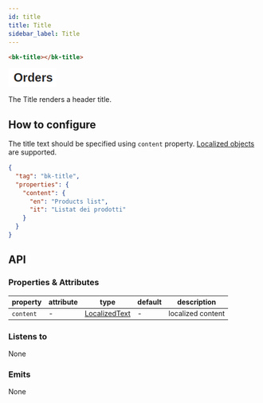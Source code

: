```yaml
---
id: title
title: Title
sidebar_label: Title
---
```




<!--
WARNING:
This file is automatically generated. Please edit the 'README' file of the corresponding component and run `yarn copy:docs`
-->


[localized-text]: /microfrontend-composer/back-kit/40_core_concepts.md#localization-and-i18n



```html
<bk-title></bk-title>
```

![title](img/bk-title.png)

The Title renders a header title.

## How to configure

The title text should be specified using `content` property. [Localized objects][localized-text] are supported.

```json
{
  "tag": "bk-title",
  "properties": {
    "content": {
      "en": "Products list",
      "it": "Listat dei prodotti"
    }
  }
}
```

## API

### Properties & Attributes

| property  | attribute | type                            | default | description       |
| --------- | --------- | ------------------------------- | ------- | ----------------- |
| `content` | -         | [LocalizedText][localized-text] | -       | localized content |

### Listens to

None

### Emits

None

